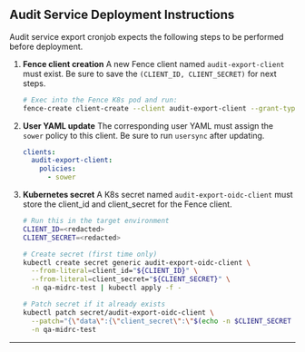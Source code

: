 ## Audit Service Deployment Instructions
Audit service export cronjob expects the following steps to be performed before deployment. 
1. **Fence client creation**
   A new Fence client named `audit-export-client` must exist. Be sure to save the `(CLIENT_ID, CLIENT_SECRET)` for next steps.

   ```bash
   # Exec into the Fence K8s pod and run:
   fence-create client-create --client audit-export-client --grant-types client_credentials
   ```

2. **User YAML update**
   The corresponding user YAML must assign the `sower` policy to this client. Be sure to run `usersync` after updating.

   ```yaml
   clients:
     audit-export-client:
       policies:
         - sower
   ```

3. **Kubernetes secret**
   A K8s secret named `audit-export-oidc-client` must store the client\_id and client\_secret for the Fence client.

   ```bash
   # Run this in the target environment
   CLIENT_ID=<redacted>
   CLIENT_SECRET=<redacted>

   # Create secret (first time only)
   kubectl create secret generic audit-export-oidc-client \
     --from-literal=client_id="${CLIENT_ID}" \
     --from-literal=client_secret="${CLIENT_SECRET}" \
     -n qa-midrc-test | kubectl apply -f -

   # Patch secret if it already exists
   kubectl patch secret/audit-export-oidc-client \
     --patch="{\"data\":{\"client_secret\":\"$(echo -n $CLIENT_SECRET | base64)\", \"client_id\":\"$(echo -n $CLIENT_ID | base64)\"}}" \
     -n qa-midrc-test
   ```

---
